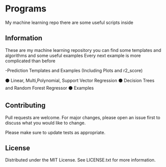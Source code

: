 # Programs


My machine learning repo there are some useful scripts inside

## Information

These are my machine learning repository you can find some templates and algorithms and some useful examples
Every next example is more complicated than before

-Prediction Templates and Examples (Including Plots and r2_score)

⚫ Linear, Multi,Polynomial, Support Vector Regression
⚫ Decision Trees and Random Forest Regressor
⚫ Examples






## Contributing

Pull requests are welcome. For major changes, please open an issue first
to discuss what you would like to change.

Please make sure to update tests as appropriate.

## License
Distributed under the MIT License. See LICENSE.txt for more information.
